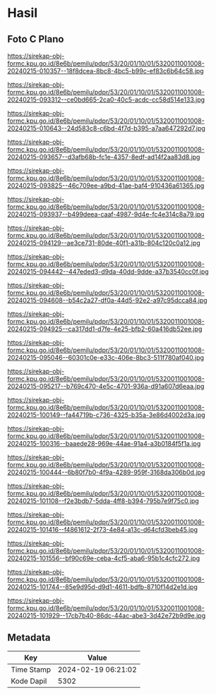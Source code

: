 # Hasil

## Foto C Plano

https://sirekap-obj-formc.kpu.go.id/8e6b/pemilu/pdpr/53/20/01/10/01/5320011001008-20240215-010357--18f8dcea-8bc8-4bc5-b99c-ef83c6b64c58.jpg

https://sirekap-obj-formc.kpu.go.id/8e6b/pemilu/pdpr/53/20/01/10/01/5320011001008-20240215-093312--ce0bd665-2ca0-40c5-acdc-cc58d514e133.jpg

https://sirekap-obj-formc.kpu.go.id/8e6b/pemilu/pdpr/53/20/01/10/01/5320011001008-20240215-010643--24d583c8-c6bd-4f7d-b395-a7aa647292d7.jpg

https://sirekap-obj-formc.kpu.go.id/8e6b/pemilu/pdpr/53/20/01/10/01/5320011001008-20240215-093657--d3afb68b-fc1e-4357-8edf-ad14f2aa83d8.jpg

https://sirekap-obj-formc.kpu.go.id/8e6b/pemilu/pdpr/53/20/01/10/01/5320011001008-20240215-093825--46c709ee-a9bd-41ae-baf4-910436a61365.jpg

https://sirekap-obj-formc.kpu.go.id/8e6b/pemilu/pdpr/53/20/01/10/01/5320011001008-20240215-093937--b499deea-caaf-4987-9d4e-fc4e314c8a79.jpg

https://sirekap-obj-formc.kpu.go.id/8e6b/pemilu/pdpr/53/20/01/10/01/5320011001008-20240215-094129--ae3ce731-80de-40f1-a31b-804c120c0a12.jpg

https://sirekap-obj-formc.kpu.go.id/8e6b/pemilu/pdpr/53/20/01/10/01/5320011001008-20240215-094442--447eded3-d9da-40dd-9dde-a37b3540cc0f.jpg

https://sirekap-obj-formc.kpu.go.id/8e6b/pemilu/pdpr/53/20/01/10/01/5320011001008-20240215-094608--b54c2a27-df0a-44d5-92e2-a97c95dcca84.jpg

https://sirekap-obj-formc.kpu.go.id/8e6b/pemilu/pdpr/53/20/01/10/01/5320011001008-20240215-094925--ca317dd1-d7fe-4e25-bfb2-60a416db52ee.jpg

https://sirekap-obj-formc.kpu.go.id/8e6b/pemilu/pdpr/53/20/01/10/01/5320011001008-20240215-095046--60301c0e-e33c-406e-8bc3-511f780af040.jpg

https://sirekap-obj-formc.kpu.go.id/8e6b/pemilu/pdpr/53/20/01/10/01/5320011001008-20240215-095217--b769c470-4e5c-4701-936a-d91a607d6eaa.jpg

https://sirekap-obj-formc.kpu.go.id/8e6b/pemilu/pdpr/53/20/01/10/01/5320011001008-20240215-100149--fa44719b-c736-4325-b35a-3e86d4002d3a.jpg

https://sirekap-obj-formc.kpu.go.id/8e6b/pemilu/pdpr/53/20/01/10/01/5320011001008-20240215-100316--baaede28-969e-44ae-91a4-a3b0184f5f1a.jpg

https://sirekap-obj-formc.kpu.go.id/8e6b/pemilu/pdpr/53/20/01/10/01/5320011001008-20240215-100444--6b80f7b0-4f9a-4289-959f-3168da306b0d.jpg

https://sirekap-obj-formc.kpu.go.id/8e6b/pemilu/pdpr/53/20/01/10/01/5320011001008-20240215-101108--f2e3bdb7-5dda-4ff8-b394-795b7e9f75c0.jpg

https://sirekap-obj-formc.kpu.go.id/8e6b/pemilu/pdpr/53/20/01/10/01/5320011001008-20240215-101416--f4861612-2f73-4e84-a13c-d64cfd3beb45.jpg

https://sirekap-obj-formc.kpu.go.id/8e6b/pemilu/pdpr/53/20/01/10/01/5320011001008-20240215-101556--bf90c69e-ceba-4cf5-aba6-95b1c4cfc272.jpg

https://sirekap-obj-formc.kpu.go.id/8e6b/pemilu/pdpr/53/20/01/10/01/5320011001008-20240215-101744--85e9d95d-d9d1-4611-bdfb-8710f14d2e1d.jpg

https://sirekap-obj-formc.kpu.go.id/8e6b/pemilu/pdpr/53/20/01/10/01/5320011001008-20240215-101929--17cb7b40-86dc-44ac-abe3-3d42e72b9d9e.jpg


## Metadata

| Key        | Value               |
| ---------- | ------------------- |
| Time Stamp | 2024-02-19 06:21:02 |
| Kode Dapil | 5302                |



